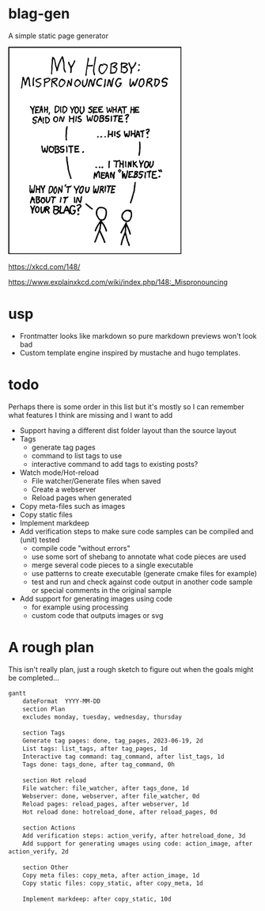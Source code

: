 # blag-gen
A simple static page generator

![](xkcd.png)

https://xkcd.com/148/

https://www.explainxkcd.com/wiki/index.php/148:_Mispronouncing

# usp
* Frontmatter looks like markdown so pure markdown previews won't look bad
* Custom template engine inspired by mustache and hugo templates.

# todo

Perhaps there is some order in this list but it's mostly so I can remember what features I think are missing and I want to add

* Support having a different dist folder layout than the source layout
* Tags
  - generate tag pages
  - command to list tags to use
  - interactive command to add tags to existing posts?
* Watch mode/Hot-reload
  - File watcher/Generate files when saved
  - Create a webserver
  - Reload pages when generated
* Copy meta-files such as images
* Copy static files
* Implement markdeep
* Add verification steps to make sure code samples can be compiled and (unit) tested
  - compile code "without errors"
  - use some sort of shebang to annotate what code pieces are used
  - merge several code pieces to a single executable
  - use patterns to create executable (generate cmake files for example)
  - test and run and check against code output in another code sample or special comments in the original sample
* Add support for generating images using code
  - for example using processing
  - custom code that outputs images or svg

# A rough plan
This isn't really plan, just a rough sketch to figure out when the goals might be completed...

```mermaid
gantt
    dateFormat  YYYY-MM-DD
    section Plan
    excludes monday, tuesday, wednesday, thursday

    section Tags
    Generate tag pages: done, tag_pages, 2023-06-19, 2d
    List tags: list_tags, after tag_pages, 1d
    Interactive tag command: tag_command, after list_tags, 1d
    Tags done: tags_done, after tag_command, 0h

    section Hot reload
    File watcher: file_watcher, after tags_done, 1d
    Webserver: done, webserver, after file_watcher, 0d
    Reload pages: reload_pages, after webserver, 1d
    Hot reload done: hotreload_done, after reload_pages, 0d
    
    section Actions
    Add verification steps: action_verify, after hotreload_done, 3d
    Add support for generating umages using code: action_image, after action_verify, 2d

    section Other
    Copy meta files: copy_meta, after action_image, 1d
    Copy static files: copy_static, after copy_meta, 1d

    Implement markdeep: after copy_static, 10d
```